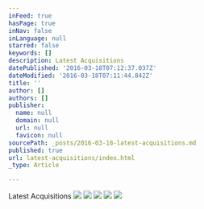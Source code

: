 ```yaml
---
inFeed: true
hasPage: true
inNav: false
inLanguage: null
starred: false
keywords: []
description: Latest Acquisitions
datePublished: '2016-03-18T07:12:37.037Z'
dateModified: '2016-03-18T07:11:44.842Z'
title: ''
author: []
authors: []
publisher:
  name: null
  domain: null
  url: null
  favicon: null
sourcePath: _posts/2016-03-18-latest-acquisitions.md
published: true
url: latest-acquisitions/index.html
_type: Article

---
```

Latest Acquisitions
![](https://the-grid-user-content.s3-us-west-2.amazonaws.com/69fa3206-f73f-456d-a8bb-25102559a3e0.jpg)
![](https://the-grid-user-content.s3-us-west-2.amazonaws.com/acf0317a-69be-4edb-b648-504c930213ee.png)
![](https://the-grid-user-content.s3-us-west-2.amazonaws.com/bf04905e-1fc6-46a5-a527-c6898804b088.jpg)
![](https://the-grid-user-content.s3-us-west-2.amazonaws.com/9faaca68-6e8f-45b8-b366-56e9db4c76fb.jpg)
![](https://the-grid-user-content.s3-us-west-2.amazonaws.com/c7d21087-76ea-4c4b-bae7-6fd6f2150c4b.jpg)